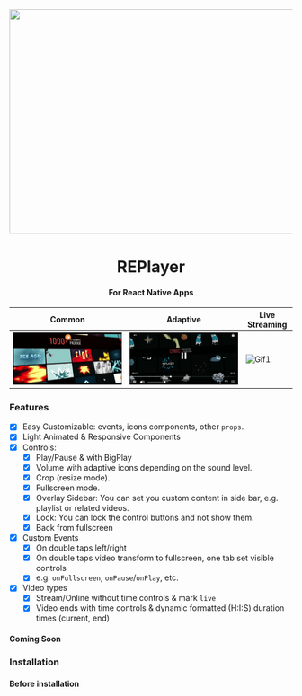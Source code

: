 <div align="center">
  <img width="800" height="400" src="https://github.com/zikwall/re-player/blob/master/screenshots/re-player-poster.png">
  <h1>REPlayer</h1>
  <h4>For React Native Apps</h4>
</div>

Common | Adaptive | Live Streaming
--- | --- | ---
![Gif1](/gifs/20200229_205716_2.gif) | ![Gif1](/gifs/20200229_205716_3.gif) | ![Gif1](/gifs/20200229_205838_1.gif)

### Features

- [x] Easy Customizable: events, icons components, other `props`.
- [x] Light Animated & Responsive Components
- [x] Controls:
    - [x] Play/Pause & with BigPlay
    - [x] Volume with adaptive icons depending on the sound level.
    - [x] Crop (resize mode).
    - [x] Fullscreen mode.
    - [x] Overlay Sidebar: You can set you custom content in side bar, e.g. playlist or related videos.
    - [x] Lock: You can lock the control buttons and not show them.
    - [x] Back from fullscreen
- [x] Custom Events
    - [x] On double taps left/right
    - [x] On double taps video transform to fullscreen, one tab set visible controls
    - [x] e.g. `onFullscreen`, `onPause`/`onPlay`, etc.
- [x] Video types
    - [x] Stream/Online without time controls & mark `live`
    - [x] Video ends with time controls & dynamic formatted (H:I:S) duration times (current, end)

#### Coming Soon

### Installation

#### Before installation
